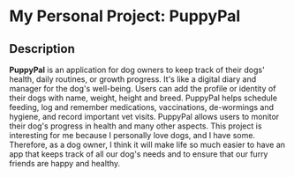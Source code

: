 # My Personal Project: PuppyPal

## Description

**PuppyPal** is an application for dog owners to keep track of their dogs' health, daily routines, or growth progress. 
It's like a digital diary and manager for the dog's well-being. Users can add the profile or identity of their dogs 
with name, weight, height and breed.
PuppyPal helps schedule feeding, log and remember medications, vaccinations, de-wormings and hygiene, and record 
important vet visits. PuppyPal allows users to monitor their dog's progress in health and many other aspects. 
This project is interesting for me because I personally love dogs, and I have some. 
Therefore, as a dog owner, I think it will make life so much easier to have an app that keeps track of 
all our dog's needs and to ensure that our furry friends are happy and healthy.

